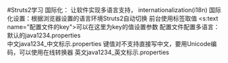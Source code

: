 #Struts2学习
    国际化：
        让软件实现多语言支持， internationalization(i18n)
    国际化设置：根据浏览器设置的语言环境Struts2自动切换
        前台使用标签取值 <s:text name="配置文件的key">可以在这里为key的值设置参数</stext>
        配置文件配置多语言：<constant name="struts.custom.i18n.resources" value="随便取值，这里取java1234示例"></constant>
            默认的java1234.properties  
            中文java1234_中文标示.properties  键值对不支持直接写中文，要用Unicode编码，可以使用在线转换器
            英文java1234_英文标示.properties
            